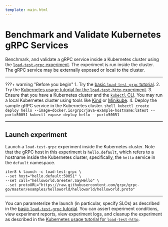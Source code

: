 ```yaml
---
template: main.html
---
```


# Benchmark and Validate Kubernetes gRPC Services

Benchmark, and validate a gRPC service inside a Kubernetes cluster using the  [`load-test-grpc` experiment](basicusage.md). The experiment is run inside the cluster. The gRPC service may be externally exposed or local to the cluster.

***

???+ warning "Before you begin"
    1. Try the [basic `load-test-grpc` tutorial](basicusage.md).
    2. Try the [Kubernetes usage tutorial for the `load-test-http` experiment](../load-test-http/kubernetesusage.md).
    3. Ensure that you have a Kubernetes cluster and the [`kubectl` CLI](https://kubernetes.io/docs/reference/kubectl/). You may run a local Kubernetes cluster using tools like [Kind](https://kind.sigs.k8s.io/) or [Minikube](https://minikube.sigs.k8s.io/docs/).
    4. Deploy the sample gRPC service in the Kubernetes cluster.
    ```shell
    kubectl create deploy hello --image=docker.io/grpc/java-example-hostname:latest --port=50051
    kubectl expose deploy hello --port=50051 
    ```

***

## Launch experiment
Launch a `load-test-grpc` experiment inside the Kubernetes cluster. Note that the gRPC host in this experiment is `hello.default`, which refers to a hostname inside the Kubernetes cluster, specifically, the `hello` service in the `default` namespace.
```shell
iter8 k launch -c load-test-grpc \
--set host="hello.default:50051" \
--set call="helloworld.Greeter.SayHello" \
--set protoURL="https://raw.githubusercontent.com/grpc/grpc-go/master/examples/helloworld/helloworld/helloworld.proto"
```

***

You can parameterize the launch (in particular, specify SLOs) as described in the [basic `load-test-grpc` tutorial](basicusage.md). You can assert experiment conditions, view experiment reports, view experiment logs, and cleanup the experiment as described in the [Kubernetes usage tutorial for `load-test-http`](../load-test-http/kubernetesusage.md).